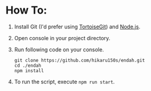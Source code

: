 ﻿# How To:
1. Install Git (I'd prefer using [TortoiseGit](https://tortoisegit.org/download/)) and [Node.js](https://nodejs.org/download/current).
2. Open console in your project directory.
3. Run following code on your console.

    ```
    git clone https://github.com/hikaru150s/endah.git
    cd ./endah
    npm install
    ```
4. To run the script, execute ```npm run start```.
